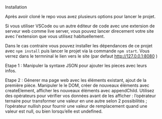 Installation

Après avoir cloné le repo vous avez plusieurs options pour lancer le projet. 

Si vous utiliser VSCode ou un autre éditeur de code avec une extersion de serveur web comme live server, vous pouvez lancer direcement votre site avec l'extension que vous utilisez habituellement. 

Dans le cas contraire vous pouvez installer les dépendances de ce projet avec `npm install` puis lancer le projet via la commande `npm start`. Vous verrez dans le termninal le lien vers le site (par defaut http://127.0.0.1:8080 )

Etape 1 : Manipuler la syntaxe JSON pour ajouter les pieces avec leurs infos.

Etape 2 : Génerer ma page web avec les éléments existant, ajout de la première pièce. Manipuler le le DOM, créer de nouveaux éléments avec createElement, afficher les nouveaux éléments avec appendChild. 
Utilisez des opérateurs pour vérifier vos données avant de les afficher : l’opérateur ternaire pour transformer une valeur en une autre selon 2 possibilités ; l’opérateur nullish pour fournir une valeur de remplacement quand une valeur est null, ou bien lorsqu’elle est undefined.
